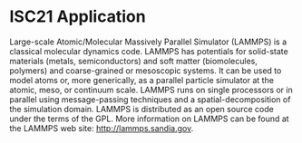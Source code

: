 # ISC21 Application
Large-scale Atomic/Molecular Massively Parallel Simulator (LAMMPS) is a classical molecular dynamics code. LAMMPS has potentials for solid-state materials (metals, semiconductors) and soft matter (biomolecules, polymers) and coarse-grained or mesoscopic systems. It can be used to model atoms or, more generically, as a parallel particle simulator at the atomic, meso, or continuum scale. LAMMPS runs on single processors or in parallel using message-passing techniques and a spatial-decomposition of the simulation domain. LAMMPS is distributed as an open source code under the terms of the GPL. More information on LAMMPS can be found at the LAMMPS web site: http://lammps.sandia.gov.
